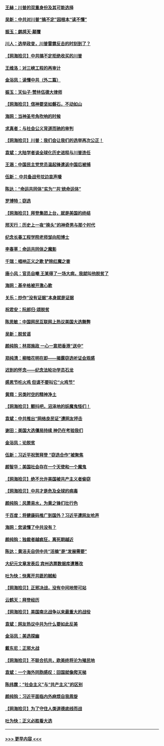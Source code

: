 #### [王赫：川普的双重身份及其可能选择](../pages/nsc993/n12599723.md?t=12070751) 
#### [吴新：中共对川普“搞不定”因根本“读不懂”](../pages/nsc993/n12599502.md?t=12070751) 
#### [振玉：鹧鸪天‧颠覆](../pages/nsc993/n12599494.md?t=12070751) 
#### [川人：选举政变，川普雷霆反击的时刻到了？](../pages/nsc993/n12599291.md?t=12070751) 
#### [【网海拾贝】中共搞不定拒绝收买的川普](../pages/nsc993/n12598955.md?t=12070751) 
#### [王维洛：对三峡工程的再审计](../pages/nsc993/n12598436.md?t=12070751) 
#### [金浴凤：读懂中共（外二篇）](../pages/nsc993/n12597943.md?t=12070751) 
#### [振玉：天仙子‧赞林伍德大律师](../pages/nsc993/n12597929.md?t=12070751) 
#### [【网海拾贝】信神要坚如磐石，不动如山](../pages/nsc993/n12597901.md?t=12070751) 
#### [海网：当神圣号角吹响的时候](../pages/nsc993/n12595891.md?t=12070751) 
#### [求真者：与社会公义背道而驰的审判](../pages/nsc993/n12595868.md?t=12070751) 
#### [【网海拾贝】川普：我们会让我们的选举再次公正！](../pages/nsc993/n12594930.md?t=12070751) 
#### [袁斌：大陆学者谈全球化历史进程与川普连任](../pages/nsc993/n12594690.md?t=12070751) 
#### [王涵：中国民主党党员温起锋遣返中国后被捕](../pages/nsc993/n12594540.md?t=12070751) 
#### [伍新： 中共备战号坟边哀声嚎](../pages/nsc993/n12593086.md?t=12070751) 
#### [陈达：“命运共同体”实为“‘共’统命运体”](../pages/nsc993/n12590865.md?t=12070751) 
#### [罗博特：窃选](../pages/nsc993/n12590619.md?t=12070751) 
#### [【网海拾贝】拜登集团上台，就是美国的终结](../pages/nsc993/n12589725.md?t=12070751) 
#### [邢天行：历史上一夜“换头”的神奇男与那个时代](../pages/nsc993/n12589424.md?t=12070751) 
#### [纪念长春工程学院老师邹向阳博士](../pages/nsc993/n12585390.md?t=12070751) 
#### [李春草：命运共同体之魔影](../pages/nsc993/n12585026.md?t=12070751) 
#### [千瑞：唱响正义之歌 铲除红魔之害](../pages/nsc993/n12585002.md?t=12070751) 
#### [唐小风：官员自嘲 王某得了一场大病，我就叫他脱贫了](../pages/nsc993/n12584981.md?t=12070751) 
#### [海网：基辛格被开激心歌](../pages/nsc993/n12584946.md?t=12070751) 
#### [关乐：炒作“没有证据”本身就是证据](../pages/nsc993/n12583146.md?t=12070751) 
#### [祝君安：阮郎归‧颂脱贫](../pages/nsc993/n12583119.md?t=12070751) 
#### [陈思敏：中国网民互联网上热议美国大选舞弊](../pages/nsc993/n12582845.md?t=12070751) 
#### [吴新：脱贫谣](../pages/nsc993/n12580839.md?t=12070751) 
#### [颜纯钩：林郑施政 一心一意把香港“送中”](../pages/nsc993/n12580805.md?t=12070751) 
#### [郑纯清：柳暗花明在即——揭露窃选听证会观感](../pages/nsc993/n12580795.md?t=12070751) 
#### [迟到的怀念——纪念法轮功学员石龙](../pages/nsc993/n12580245.md?t=12070751) 
#### [感恩节吃火鸡  但请不要叫它“火鸡节”](../pages/nsc993/n12580252.md?t=12070751) 
#### [黄翔：另类时空的精神净土](../pages/nsc993/n12578638.md?t=12070751) 
#### [【网海拾贝】颤抖吧，沼泽地的妖魔鬼怪们！](../pages/nsc993/n12578552.md?t=12070751) 
#### [袁斌：中共推出“网络良民证”遭网友抨击](../pages/nsc993/n12578511.md?t=12070751) 
#### [谢田：美国大选僵局持续 神仍在考验我们](../pages/nsc993/n12577432.md?t=12070751) 
#### [金浴凤：论脱贫](../pages/nsc993/n12576386.md?t=12070751) 
#### [伍新：习近平祝贺拜登 “窃选合作”被聚焦](../pages/nsc993/n12576358.md?t=12070751) 
#### [颜智华：美国社会存在一个天使和一个魔鬼](../pages/nsc993/n12574299.md?t=12070751) 
#### [【网海拾贝】绝不允许美国被共产主义者偷窃](../pages/nsc993/n12573396.md?t=12070751) 
#### [【网海拾贝】中共才是危及全球的病毒](../pages/nsc993/n12571204.md?t=12070751) 
#### [颜纯钩：风萧易水，为黄之锋们壮行色](../pages/nsc993/n12571487.md?t=12070751) 
#### [千百度：将健康码推广到国外？习近平遭网友呛声](../pages/nsc993/n12570808.md?t=12070751) 
#### [海网：您读懂了中共没有？](../pages/nsc993/n12570487.md?t=12070751) 
#### [颜纯钩：独裁者越疯狂，离死期越近](../pages/nsc993/n12569055.md?t=12070751) 
#### [陈达：黄洁夫自供中共“活摘”是“发展需要”](../pages/nsc993/n12568541.md?t=12070751) 
#### [大纪元文章发表后 宾州选票数据库遭篡改](../pages/nsc993/n12568105.md?t=12070751) 
#### [吐为快：快离开共匪的贼船](../pages/nsc993/n12568462.md?t=12070751) 
#### [【网海拾贝】正邪决战，没有中间地带可站](../pages/nsc993/n12568439.md?t=12070751) 
#### [云鹤天：拜登经历](../pages/nsc993/n12567294.md?t=12070751) 
#### [【网海拾贝】美国南北战争以来最重大的战役](../pages/nsc993/n12567247.md?t=12070751) 
#### [袁斌：网友热议中共为什么要如此反美](../pages/nsc993/n12567162.md?t=12070751) 
#### [金浴凤：美选探幽](../pages/nsc993/n12567147.md?t=12070751) 
#### [戴东尼：正邪大战](../pages/nsc993/n12567033.md?t=12070751) 
#### [【网海拾贝】不联合抗共，欧美终将沦为殖民地](../pages/nsc993/n12565068.md?t=12070751) 
#### [袁斌：一个海外同胞感叹：回国就像爬天梯](../pages/nsc993/n12564986.md?t=12070751) 
#### [陈纬霆：“社会主义”与“共产主义”的区别](../pages/nsc993/n12562417.md?t=12070751) 
#### [颜纯钩：习近平面临内外麻烦自我周旋](../pages/nsc993/n12563356.md?t=12070751) 
#### [【网海拾贝】为了守住人类道德底线而战](../pages/nsc993/n12562542.md?t=12070751) 
#### [吐为快：正义必胜看大选](../pages/nsc993/n12561967.md?t=12070751) 

----
#### [ >>> 更早内容 <<< ](../indexes/nsc993-earlier.md)
